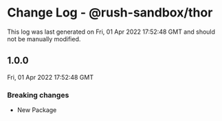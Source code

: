 # Change Log - @rush-sandbox/thor

This log was last generated on Fri, 01 Apr 2022 17:52:48 GMT and should not be manually modified.

## 1.0.0
Fri, 01 Apr 2022 17:52:48 GMT

### Breaking changes

- New Package

